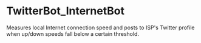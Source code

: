 # TwitterBot_InternetBot
Measures local Internet connection speed and posts to ISP's Twitter profile when up/down speeds fall below a certain threshold.
